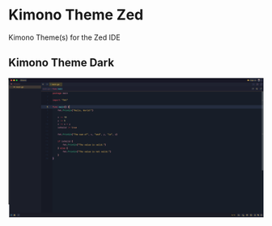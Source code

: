 # Kimono Theme Zed
Kimono Theme(s) for the Zed IDE

## Kimono Theme Dark
![Kimono Dark](./screenshots/Kimono-Dark.png)